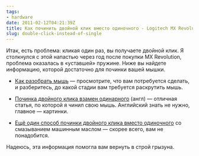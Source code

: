 ```yaml
---
tags:
- hardware
date: 2011-02-12T04:21:39Z
title: Как починить двойной клик вместо одиночного - Logitech MX Revolution
slug: double-click-instead-of-single
---
```


Итак, есть проблема: кликая один раз, вы получаете двойной клик. Я столкнулся с этой напастью через год после покупки MX Revolution, проблема оказалась в «уставшей» пружине. Ниже вы найдете информацию, которой достаточно для починки вашей мышки.

* [Как разобрать мышь](http://www.potroshiteli.ru/Reviews/Peripheral/MXRevolution.html "Беспроводная мышь Logitech MX Revolution") — просмотрите, что вам потребуется сделать, и  разберитесь, до какой стадии вам требуется раскрутить мышь.

* [Починка двойного клика взамен одинарного](http://www.overclockers.com/mouse-clicking-troubles-diy-repair/ "Mouse Clicking Troubles? DIY Repair | Overclockers") (англ) — отличная статья, по которой я чинил свою мышь. Английский знать не нужно, главное — картинки.

* [Ещё один способ починки двойного клика вместо одиночного](https://alladvice.ru/497 "Ремонт мыши") со смазыванием машинным маслом — скорее всего, вам не понадобится.

Надеюсь, эта информация помогла вам вернуть в строй грызуна.

<!--more-->
